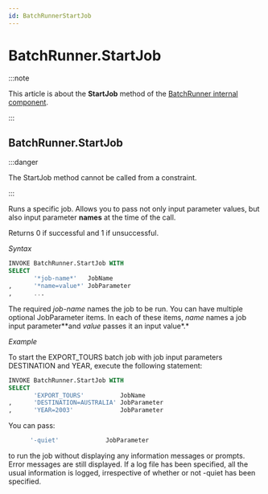 ```yaml
---
id: BatchRunnerStartJob
---
```


# BatchRunner.StartJob




:::note

This article is about the **StartJob** method of the [BatchRunner internal component](/Extensions/BatchRunner_internal_component).

:::

## **BatchRunner.StartJob**


:::danger

The StartJob method cannot be called from a constraint.

:::

Runs a specific job. Allows you to pass not only input parameter values, but also input parameter **names** at the time of the call.

Returns 0 if successful and 1 if unsuccessful.

*Syntax*

```sql
INVOKE BatchRunner.StartJob WITH
SELECT 
       '*job-name*'   JobName
,      '*name=value*' JobParameter
,      ...

```

The required *job-name* names the job to be run. You can have multiple optional JobParameter items. In each of these items, *name* names a job input parameter**and *value* passes it an input value*.*

*Example*

To start the EXPORT_TOURS batch job with job input parameters DESTINATION and YEAR, execute the following statement: 

```sql
INVOKE BatchRunner.StartJob WITH
SELECT 
       'EXPORT_TOURS'          JobName
,      'DESTINATION=AUSTRALIA' JobParameter
,      'YEAR=2003'             JobParameter
```

You can pass:

```sql
      '-quiet'             JobParameter
```

to run the job without displaying any information messages or prompts. Error messages are still displayed. If a log file has been specified, all the usual information is logged, irrespective of whether or not -quiet has been specified.
